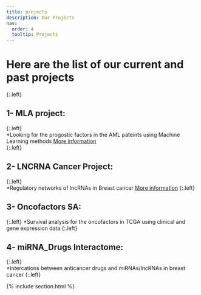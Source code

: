 ```yaml
---
title: projects
description: Our Projects
nav:
  order: 4
  tooltip: Projects
---
```


# Here are the list of our current and past projects  


{:.left}  
## 1- MLA project:
{:.left}  
*Looking for the progostic factors in the AML pateints using Machine Learning methods [More information](https://fallahi-bioinformatics-lab.github.io/Melanoma-Cancer-marker-prediction/)  
{:.left}
## 2- LNCRNA Cancer Project:
{:.left}  
*Regulatory networks of lncRNAs in Breast cancer [More information](https://fallahi-bioinformatics-lab.github.io/LncRNAs_in_Cancer/)
{:.left} 
## 3- Oncofactors SA:
{:.left} 
*Survival analysis for the oncofactors in TCGA using clinical and gene expression data
{:.left} 
## 4- miRNA_Drugs Interactome:
{:.left}  
*Intercations between anticancer drugs and miRNAs/lncRNAs in breast cancer 
{:.left} 
 

{% include section.html %}
